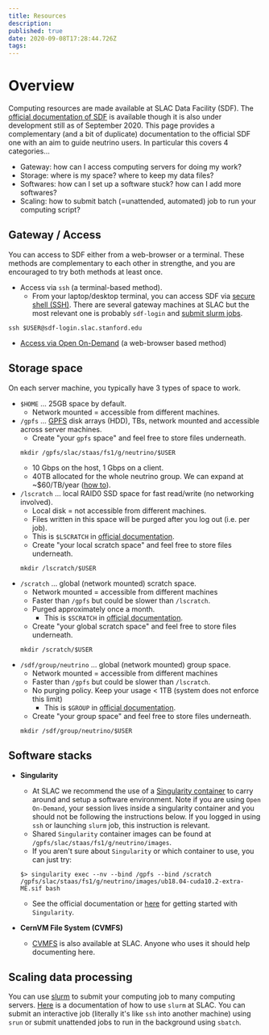 ```yaml
---
title: Resources
description: 
published: true
date: 2020-09-08T17:28:44.726Z
tags: 
---
```


# Overview
Computing resources are made available at SLAC Data Facility (SDF). The [official documentation of SDF](https://ondemand-dev.slac.stanford.edu/public/doc/#/getting-started) is available though it is also under development still as of September 2020. This page provides a complementary (and a bit of duplicate) documentation to the official SDF one with an aim to guide neutrino users. In particular this covers 4 categories...

* Gateway: how can I access computing servers for doing my work?
* Storage: where is my space? where to keep my data files?
* Softwares: how can I set up a software stuck? how can I add more softwares?
* Scaling: how to submit batch (=unattended, automated) job to run your computing script?

## Gateway / Access
You can access to SDF either from a web-browser or a terminal. These methods are complementary to each other in strengthe, and you are encouraged to try both methods at least once.

* Access via `ssh` (a terminal-based method). 
  * From your laptop/desktop terminal, you can access SDF via [secure shell (SSH)](https://en.wikipedia.org/wiki/Secure_Shell). There are several gateway machines at SLAC but the most relevant one is probably `sdf-login` and [submit slurm jobs](https://ondemand-dev.slac.stanford.edu/public/doc/#/batch-compute?id=slurm-basics).
```
ssh $USER@sdf-login.slac.stanford.edu
```

* [Access via Open On-Demand](/guides/ood) (a web-browser based method)

## Storage space 
On each server machine, you typically have 3 types of space to work.
* `$HOME` ... 25GB space by default.
    * Network mounted = accessible from different machines.
* `/gpfs` ... [GPFS](https://en.wikipedia.org/wiki/IBM_Spectrum_Scale) disk arrays (HDD), TBs, network mounted and accessible across server machines.
    * Create "your `gpfs` space" and feel free to store files underneath.
    ```
    mkdir /gpfs/slac/staas/fs1/g/neutrino/$USER
    ```
    * 10 Gbps on the host, 1 Gbps on a client.
    * 40TB allocated for the whole neutrino group. We can expand at ~$60/TB/year ([how to](https://github.com/NuSLAC/ComputingCookbook/wiki/2.-Request-%22I-want-X%22)). 
* `/lscratch` ... local RAID0 SSD space for fast read/write (no networking involved).
  * Local disk = not accessible from different machines.
  * Files written in this space will be purged after you log out (i.e. per job).
  * This is `$LSCRATCH` in [official documentation](https://ondemand-dev.slac.stanford.edu/public/doc/#/getting-started?id=disk).
  * Create "your local scratch space" and feel free to store files underneath.
  ```
  mkdir /lscratch/$USER
  ```
* `/scratch` ... global (network mounted) scratch space.
  * Network mounted = accessible from different machines
  * Faster than `/gpfs` but could be slower than `/lscratch`. 
  * Purged approximately once a month. 
	* This is `$SCRATCH` in [official documentation](https://ondemand-dev.slac.stanford.edu/public/doc/#/getting-started?id=disk).
  * Create "your global scratch space" and feel free to store files underneath.
  ```
  mkdir /scratch/$USER
  ``` 
* `/sdf/group/neutrino` ... global (network mounted) group space.
  * Network mounted = accessible from different machines
  * Faster than `/gpfs` but could be slower than `/lscratch`. 
  * No purging policy. Keep your usage < 1TB (system does not enforce this limit) 
	* This is `$GROUP` in [official documentation](https://ondemand-dev.slac.stanford.edu/public/doc/#/getting-started?id=disk).
  * Create "your group space" and feel free to store files underneath.
  ```
  mkdir /sdf/group/neutrino/$USER
  ``` 

## Software stacks

* **Singularity**
  * At SLAC we recommend the use of a [Singularity container](https://sylabs.io/singularity/) to carry around and setup a software environment. Note if you are using `Open On-Demand`, your session lives inside a singularity container and you should not be following the instructions below. If you logged in using `ssh` or launching `slurm` job, this instruction is relevant.
  * Shared `Singularity` container images can be found at `/gpfs/slac/staas/fs1/g/neutrino/images`.
  * If you aren't sure about `Singularity` or which container to use, you can just try:
  ```
  $> singularity exec --nv --bind /gpfs --bind /scratch /gpfs/slac/staas/fs1/g/neutrino/images/ub18.04-cuda10.2-extra-ME.sif bash
  ```
  * See the official documentation or [here](https://github.com/DeepLearnPhysics/playground-singularity/wiki) for getting started with `Singularity`.

* **CernVM File System (CVMFS)**
  * [CVMFS](https://cernvm.cern.ch/portal/filesystem) is also available at SLAC. Anyone who uses it should help documenting here.

## Scaling data processing
You can use [slurm](https://slurm.schedmd.com/documentation.html) to submit your computing job to many computing servers. [Here](https://confluence.slac.stanford.edu/display/SCSPub/Slurm+Batch) is a documentation of how to use `slurm` at SLAC. You can submit an interactive job (literally it's like `ssh` into another machine) using `srun` or submit unattended jobs to run in the background using `sbatch`.

